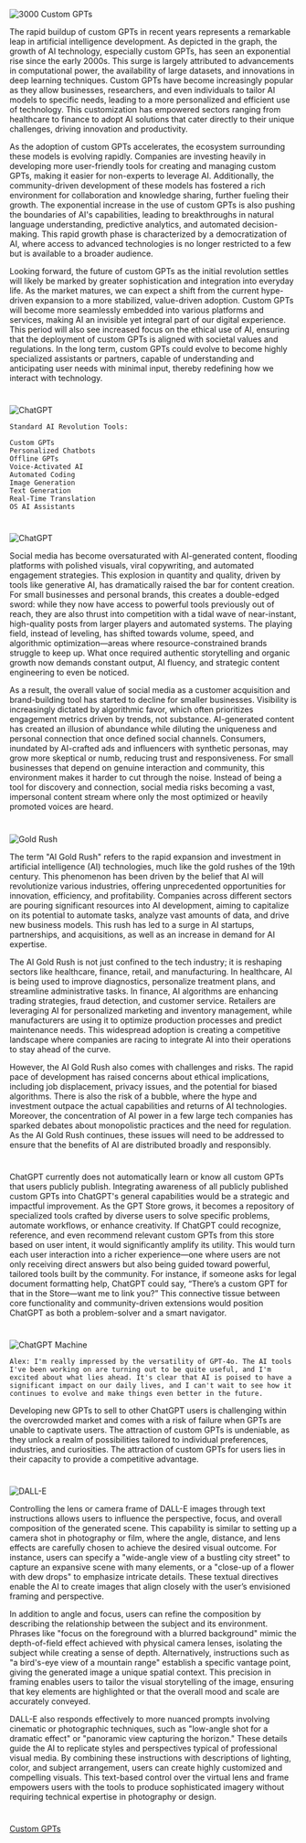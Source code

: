 ![3000 Custom GPTs](https://github.com/user-attachments/assets/21253d09-b29d-46ed-a313-44c38a346b6c)

The rapid buildup of custom GPTs in recent years represents a remarkable leap in artificial intelligence development. As depicted in the graph, the growth of AI technology, especially custom GPTs, has seen an exponential rise since the early 2000s. This surge is largely attributed to advancements in computational power, the availability of large datasets, and innovations in deep learning techniques. Custom GPTs have become increasingly popular as they allow businesses, researchers, and even individuals to tailor AI models to specific needs, leading to a more personalized and efficient use of technology. This customization has empowered sectors ranging from healthcare to finance to adopt AI solutions that cater directly to their unique challenges, driving innovation and productivity.

As the adoption of custom GPTs accelerates, the ecosystem surrounding these models is evolving rapidly. Companies are investing heavily in developing more user-friendly tools for creating and managing custom GPTs, making it easier for non-experts to leverage AI. Additionally, the community-driven development of these models has fostered a rich environment for collaboration and knowledge sharing, further fueling their growth. The exponential increase in the use of custom GPTs is also pushing the boundaries of AI's capabilities, leading to breakthroughs in natural language understanding, predictive analytics, and automated decision-making. This rapid growth phase is characterized by a democratization of AI, where access to advanced technologies is no longer restricted to a few but is available to a broader audience.

Looking forward, the future of custom GPTs as the initial revolution settles will likely be marked by greater sophistication and integration into everyday life. As the market matures, we can expect a shift from the current hype-driven expansion to a more stabilized, value-driven adoption. Custom GPTs will become more seamlessly embedded into various platforms and services, making AI an invisible yet integral part of our digital experience. This period will also see increased focus on the ethical use of AI, ensuring that the deployment of custom GPTs is aligned with societal values and regulations. In the long term, custom GPTs could evolve to become highly specialized assistants or partners, capable of understanding and anticipating user needs with minimal input, thereby redefining how we interact with technology.

#

![ChatGPT](https://github.com/user-attachments/assets/aed87430-ec49-4bb2-a36c-591b6d7a8af0)

```
Standard AI Revolution Tools:

Custom GPTs
Personalized Chatbots
Offline GPTs
Voice-Activated AI
Automated Coding
Image Generation
Text Generation
Real-Time Translation
OS AI Assistants
```

#

![ChatGPT](https://github.com/user-attachments/assets/b12f3e27-d480-4dc5-a4b3-0df6cf6bf8c1)

Social media has become oversaturated with AI-generated content, flooding platforms with polished visuals, viral copywriting, and automated engagement strategies. This explosion in quantity and quality, driven by tools like generative AI, has dramatically raised the bar for content creation. For small businesses and personal brands, this creates a double-edged sword: while they now have access to powerful tools previously out of reach, they are also thrust into competition with a tidal wave of near-instant, high-quality posts from larger players and automated systems. The playing field, instead of leveling, has shifted towards volume, speed, and algorithmic optimization—areas where resource-constrained brands struggle to keep up. What once required authentic storytelling and organic growth now demands constant output, AI fluency, and strategic content engineering to even be noticed.

As a result, the overall value of social media as a customer acquisition and brand-building tool has started to decline for smaller businesses. Visibility is increasingly dictated by algorithmic favor, which often prioritizes engagement metrics driven by trends, not substance. AI-generated content has created an illusion of abundance while diluting the uniqueness and personal connection that once defined social channels. Consumers, inundated by AI-crafted ads and influencers with synthetic personas, may grow more skeptical or numb, reducing trust and responsiveness. For small businesses that depend on genuine interaction and community, this environment makes it harder to cut through the noise. Instead of being a tool for discovery and connection, social media risks becoming a vast, impersonal content stream where only the most optimized or heavily promoted voices are heard.

#

![Gold Rush](https://github.com/user-attachments/assets/726bfd24-91ee-447c-b854-b1d54a012a1d)

The term "AI Gold Rush" refers to the rapid expansion and investment in artificial intelligence (AI) technologies, much like the gold rushes of the 19th century. This phenomenon has been driven by the belief that AI will revolutionize various industries, offering unprecedented opportunities for innovation, efficiency, and profitability. Companies across different sectors are pouring significant resources into AI development, aiming to capitalize on its potential to automate tasks, analyze vast amounts of data, and drive new business models. This rush has led to a surge in AI startups, partnerships, and acquisitions, as well as an increase in demand for AI expertise.

The AI Gold Rush is not just confined to the tech industry; it is reshaping sectors like healthcare, finance, retail, and manufacturing. In healthcare, AI is being used to improve diagnostics, personalize treatment plans, and streamline administrative tasks. In finance, AI algorithms are enhancing trading strategies, fraud detection, and customer service. Retailers are leveraging AI for personalized marketing and inventory management, while manufacturers are using it to optimize production processes and predict maintenance needs. This widespread adoption is creating a competitive landscape where companies are racing to integrate AI into their operations to stay ahead of the curve.

However, the AI Gold Rush also comes with challenges and risks. The rapid pace of development has raised concerns about ethical implications, including job displacement, privacy issues, and the potential for biased algorithms. There is also the risk of a bubble, where the hype and investment outpace the actual capabilities and returns of AI technologies. Moreover, the concentration of AI power in a few large tech companies has sparked debates about monopolistic practices and the need for regulation. As the AI Gold Rush continues, these issues will need to be addressed to ensure that the benefits of AI are distributed broadly and responsibly.

#

ChatGPT currently does not automatically learn or know all custom GPTs that users publicly publish. Integrating awareness of all publicly published custom GPTs into ChatGPT's general capabilities would be a strategic and impactful improvement. As the GPT Store grows, it becomes a repository of specialized tools crafted by diverse users to solve specific problems, automate workflows, or enhance creativity. If ChatGPT could recognize, reference, and even recommend relevant custom GPTs from this store based on user intent, it would significantly amplify its utility. This would turn each user interaction into a richer experience—one where users are not only receiving direct answers but also being guided toward powerful, tailored tools built by the community. For instance, if someone asks for legal document formatting help, ChatGPT could say, “There’s a custom GPT for that in the Store—want me to link you?” This connective tissue between core functionality and community-driven extensions would position ChatGPT as both a problem-solver and a smart navigator.

#

![ChatGPT Machine](https://github.com/user-attachments/assets/cafe1e26-9dd8-4dd2-8e4e-65705f5bba1f)

``Alex: I'm really impressed by the versatility of GPT-4o. The AI tools I've been working on are turning out to be quite useful, and I'm excited about what lies ahead. It's clear that AI is poised to have a significant impact on our daily lives, and I can't wait to see how it continues to evolve and make things even better in the future.``

Developing new GPTs to sell to other ChatGPT users is challenging within the overcrowded market and comes with a risk of failure when GPTs are unable to captivate users. The attraction of custom GPTs is undeniable, as they unlock a realm of possibilities tailored to individual preferences, industries, and curiosities. The attraction of custom GPTs for users lies in their capacity to provide a competitive advantage.

#

![DALL-E](https://github.com/user-attachments/assets/5f096b54-5974-4672-95fc-dc0c12059c53)

Controlling the lens or camera frame of DALL-E images through text instructions allows users to influence the perspective, focus, and overall composition of the generated scene. This capability is similar to setting up a camera shot in photography or film, where the angle, distance, and lens effects are carefully chosen to achieve the desired visual outcome. For instance, users can specify a "wide-angle view of a bustling city street" to capture an expansive scene with many elements, or a "close-up of a flower with dew drops" to emphasize intricate details. These textual directives enable the AI to create images that align closely with the user’s envisioned framing and perspective.

In addition to angle and focus, users can refine the composition by describing the relationship between the subject and its environment. Phrases like "focus on the foreground with a blurred background" mimic the depth-of-field effect achieved with physical camera lenses, isolating the subject while creating a sense of depth. Alternatively, instructions such as "a bird's-eye view of a mountain range" establish a specific vantage point, giving the generated image a unique spatial context. This precision in framing enables users to tailor the visual storytelling of the image, ensuring that key elements are highlighted or that the overall mood and scale are accurately conveyed.

DALL-E also responds effectively to more nuanced prompts involving cinematic or photographic techniques, such as "low-angle shot for a dramatic effect" or "panoramic view capturing the horizon." These details guide the AI to replicate styles and perspectives typical of professional visual media. By combining these instructions with descriptions of lighting, color, and subject arrangement, users can create highly customized and compelling visuals. This text-based control over the virtual lens and frame empowers users with the tools to produce sophisticated imagery without requiring technical expertise in photography or design.

#

[Custom GPTs](https://github.com/sourceduty/Custom_GPTs)
